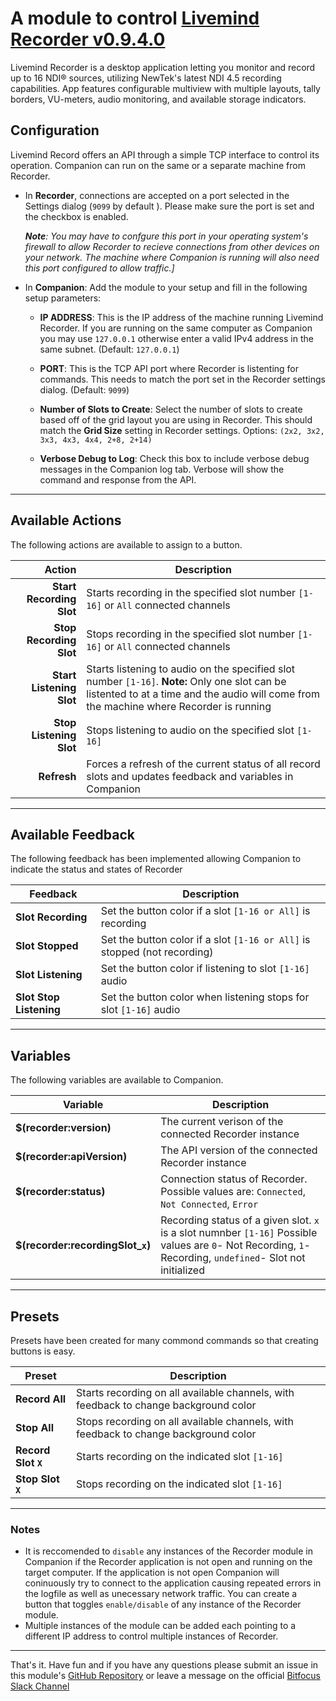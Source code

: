 # A module to control [Livemind Recorder v0.9.4.0](https://livemind.tv/recorder)

Livemind Recorder is a desktop application letting you monitor and record up to 16 NDI® sources, utilizing NewTek's latest NDI 4.5 recording capabilities. App features configurable multiview with multiple layouts, tally borders, VU-meters, audio monitoring, and available storage indicators.

## Configuration

Livemind Record offers an API through a simple TCP interface to control its operation. Companion can run on the same or a separate machine from Recorder.

- In **Recorder**, connections are accepted on a port selected in the Settings dialog (`9099` by default ). Please make sure the port is set and the checkbox is enabled. 
  
  _**Note**: You may have to confgure this port in your operating system's firewall to allow Recorder to recieve connections from other devices on your network. The machine where Companion is running will also need this port configured to allow traffic.]_
- In **Companion**: Add the module to your setup and fill in the following setup parameters:

  - **IP ADDRESS**: This is the IP address of the machine running Livemind Recorder. If you are running on the same computer as Companion you may use `127.0.0.1` otherwise enter a valid IPv4 address in the same subnet. (Default: `127.0.0.1`)

  - **PORT**: This is the TCP API port where Recorder is listenting for commands. This needs to match the port set in the Recorder settings dialog. (Default: `9099`)

  - **Number of Slots to Create**: Select the number of slots to create based off of the grid layout you are using in Recorder. This should match the **Grid Size** setting in Recorder settings. Options: `(2x2, 3x2, 3x3, 4x3, 4x4, 2+8, 2+14)`

  - **Verbose Debug to Log**: Check this box to include verbose debug messages in the Companion log tab. Verbose will show the command and response from the API.
  
---
## Available Actions

The following actions are available to assign to a button.

Action                   | Description                  
-----------------------: | ---------------------------- 
**Start Recording Slot** | Starts recording in the specified slot number `[1-16]` or `All` connected channels
**Stop Recording Slot**  | Stops recording in the specified slot number `[1-16]` or `All` connected channels
**Start Listening Slot** | Starts listening to audio on the specified slot number `[1-16]`.   **Note:** Only one slot can be listented to at a time and the audio will come from the machine where Recorder is running
**Stop Listening Slot**  | Stops listening to audio on the specified slot `[1-16]` 
**Refresh**              | Forces a refresh of the current status of all record slots and updates feedback and variables in Companion 

---
## Available Feedback

The following feedback has been implemented allowing Companion to indicate the status and states of Recorder

Feedback          | Description                        
----------------- | ---------------------------------- 
 **Slot Recording**| Set the button color if a slot `[1-16 or All]` is recording
 **Slot Stopped**  | Set the button color if a slot `[1-16 or All]` is stopped (not recording) 
 **Slot Listening**| Set the button color if listening to slot `[1-16]` audio
 **Slot Stop Listening**| Set the button color when listening stops for slot `[1-16]` audio

---
## Variables

The following variables are available to Companion.

Variable                | Description 
----------------------- | ----------------------------------- 
**$(recorder:version)** | The current verison of the connected Recorder instance
**$(recorder:apiVersion)** | The API version of the connected Recorder instance
**$(recorder:status)**  | Connection status of Recorder. Possible values are: `Connected`, `Not Connected`, `Error`    
**$(recorder:recordingSlot_`x`)** | Recording status of a given slot. `x` is a slot numnber `[1-16]` Possible values are `0`- Not Recording, `1`- Recording, `undefined`- Slot not initialized

---
## Presets

Presets have been created for many commond commands so that creating buttons is easy.

Preset          | Description                                
--------------- | -------------------------------------------
**Record All**  | Starts recording on all available channels, with feedback to change background color
**Stop All**    | Stops recording on all available channels, with feedback to change background color 
**Record Slot `X`** | Starts recording on the indicated slot `[1-16]`
**Stop Slot `X`**   | Stops recording on the indicated slot `[1-16]`

---
### Notes
- It is reccomended to `disable` any instances of the Recorder module in Companion if the Recorder application is not open and running on the target computer. If the application is not open Companion will coninuously try to connect to the application causing repeated errors in the logfile as well as unecessary network traffic. You can create a button that toggles `enable/disable` of any instance of the Recorder module. 
- Multiple instances of the module can be added each pointing to a different IP address to control multiple instances of Recorder. 

---

That's it. Have fun and if you have any questions please submit an issue in this module's [GitHub Repository](https://github.com/bitfocus/companion-module-livemind-recorder) or leave a message on the official [Bitfocus Slack Channel](https://bitfocusio.slack.com/archives/CFG7HAN5N)
